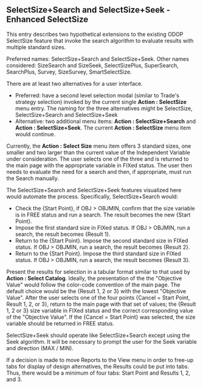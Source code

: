 ## SelectSize+Search and SelectSize+Seek - Enhanced SelectSize

This entry describes two hypothetical extensions to the existing ODOP SelectSize feature that invoke the search algorithm 
to evaluate results with multiple standard sizes.  

Preferred names:  SelectSize+Search and SelectSize+Seek. 
Other names considered:  SizeSearch and SizeSeek, SelectSizePlus, SuperSearch, SearchPlus, Survey, SizeSurvey, SmartSelectSize.  

There are at least two alternatives for a user interface. 
 - Preferred: have a second level selection modal (similar to Trade's strategy selection) 
invoked by the current single **Action : SelectSize** menu entry.
The naming for the three alternatives might be SelectSize, SelectSize+Search and SelectSize+Seek 
 - Alternative: two additional menu items: **Action : SelectSize+Search** and **Action : SelectSize+Seek**. 
The current **Action : SelectSize** menu item would continue. 

Currently, the **Action : Select Size** menu item offers 3 standard sizes, 
one smaller and two larger than the current value of the Independent Variable under consideration. 
The user selects one of the three and is returned to the main page with the appropriate variable in FIXed status.
The user then needs to evaluate the need for a search and then, if appropriate, must run the Search manually.

The SelectSize+Search and SelectSize+Seek features visualized here would automate the process.
Specifically, SelectSize+Search would:  

- Check the {Start Point}, if OBJ > OBJMIN, confirm that the size variable is in FREE status and run a search. The result becomes the new {Start Point}.  
- Impose the first standard size in FIXed status.  If OBJ > OBJMIN, run a search, the result becomes {Result 1}.  
- Return to the {Start Point}. Impose the second standard size in FIXed status.  If OBJ > OBJMIN, run a search, the result becomes {Result 2}.  
- Return to the {Start Point}. Impose the third standard size in FIXed status.  If OBJ > OBJMIN, run a search, the result becomes {Result 3}.  

Present the results for selection in a tabular format similar to that used by **Action : Select Catalog**. 
Ideally, the presentation of the the "Objective Value" would follow the color-code convention of the main page. 
The default choice would be the {Result 1, 2 or 3} with the lowest "Objective Value".
After the user selects one of the four points {Cancel = Start Point, Result 1, 2, or 3}, return to the main page with that set of values; 
the {Result 1, 2 or 3} size variable in FIXed status and the correct corresponding value of the "Objective Value". 
If the {Cancel = Start Point} was selected, the size variable should be returned in FREE status.

SelectSize+Seek should operate like SelectSize+Search except using the Seek algorithm.
It will be necessary to prompt the user for the Seek variable and direction (MAX / MIN).

If a decision is made to move Reports to the View menu in order to free-up tabs for display of design alternatives,
the Results could be put into tabs.
Thus, there would be a minimum of four tabs: Start Point and Results 1, 2, and 3.


 